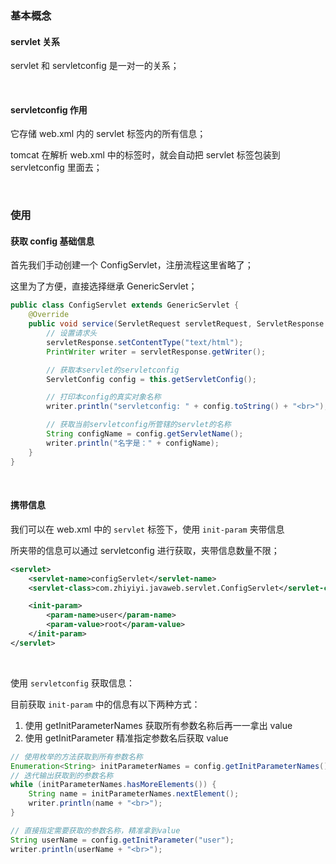 ### 基本概念

#### servlet 关系

servlet 和 servletconfig 是一对一的关系；

<br>

#### servletconfig 作用

它存储 web.xml 内的 servlet 标签内的所有信息；

tomcat 在解析 web.xml 中的标签时，就会自动把 servlet 标签包装到 servletconfig 里面去；

<br>

### 使用

#### 获取 config 基础信息

首先我们手动创建一个 ConfigServlet，注册流程这里省略了；

这里为了方便，直接选择继承 GenericServlet；

```java
public class ConfigServlet extends GenericServlet {
    @Override
    public void service(ServletRequest servletRequest, ServletResponse servletResponse) throws ServletException, IOException {
        // 设置请求头
        servletResponse.setContentType("text/html");
        PrintWriter writer = servletResponse.getWriter();

        // 获取本servlet的servletconfig
        ServletConfig config = this.getServletConfig();

        // 打印本config的真实对象名称
        writer.println("servletconfig: " + config.toString() + "<br>");

        // 获取当前servletconfig所管辖的servlet的名称
        String configName = config.getServletName();
        writer.println("名字是：" + configName);
    }
}
```

<br>

#### 携带信息

我们可以在 web.xml 中的 `servlet` 标签下，使用 `init-param` 夹带信息

所夹带的信息可以通过 servletconfig 进行获取，夹带信息数量不限；

```xml
<servlet>
    <servlet-name>configServlet</servlet-name>
    <servlet-class>com.zhiyiyi.javaweb.servlet.ConfigServlet</servlet-class>

    <init-param>
        <param-name>user</param-name>
        <param-value>root</param-value>
    </init-param>
</servlet>
```

<br>

使用 `servletconfig` 获取信息：

目前获取 `init-param` 中的信息有以下两种方式：

1. 使用 getInitParameterNames 获取所有参数名称后再一一拿出 value
2. 使用 getInitParameter 精准指定参数名后获取 value

```java
// 使用枚举的方法获取到所有参数名称
Enumeration<String> initParameterNames = config.getInitParameterNames();
// 迭代输出获取到的参数名称
while (initParameterNames.hasMoreElements()) {
    String name = initParameterNames.nextElement();
    writer.println(name + "<br>");
}

// 直接指定需要获取的参数名称，精准拿到value
String userName = config.getInitParameter("user");
writer.println(userName + "<br>");
```

<br>
